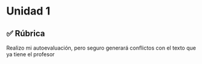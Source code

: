 # Unidad 1

## ✅ Rúbrica

Realizo mi autoevaluación, pero seguro generará conflictos con el texto que ya tiene el profesor
